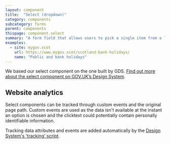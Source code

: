 ```yaml
---
layout: component
title:  "Select (dropdown)"
category: components
subcategory: forms
parent: components
thispage: component.select
summary: "A form field that allows users to pick a single item from a list of options."
examples:
  - site: mygov.scot
    url: https://www.mygov.scot/scotland-bank-holidays/
    name: "Public and bank holidays"
---
```

We based our select component on the one built by GDS. [Find out more about the select component on GOV.UK’s Design System](https://design-system.service.gov.uk/components/select/).

## Website analytics

Select components can be tracked through custom events and the original page path. Custom events are used as the data isn't available at the instant an option is chosen and the clicktext could potentially contain personally identifiable information.

Tracking data attributes and events are added automatically by the [Design System's 'tracking' script](/get-started/tracking/#select-dropdown).
